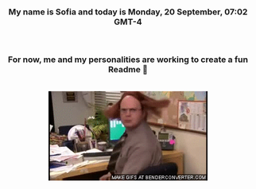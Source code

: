 


<div align="center">
<h3 >My name is Sofia and today is Monday, 20 September, 07:02 GMT-4</h3><br>
<h3 >For now, me and my personalities are working to create a fun Readme 👋
</h3><br>
<img src='img/dwight.gif' alt='working...'/>
</div>
